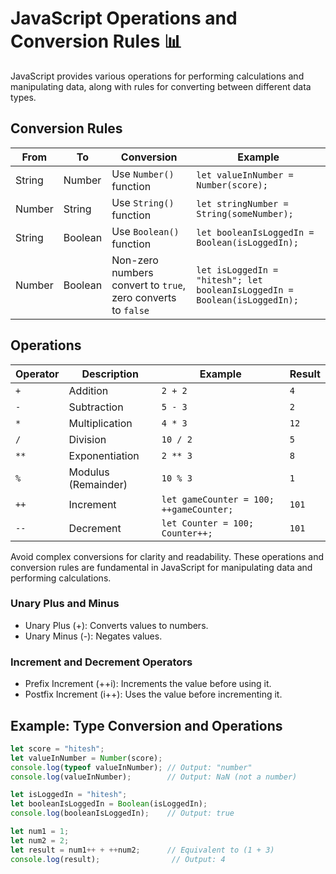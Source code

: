 # JavaScript Operations and Conversion Rules 📊

JavaScript provides various operations for performing calculations and manipulating data, along with rules for converting between different data types.

## Conversion Rules

| From       | To         | Conversion                  | Example                            |
|------------|------------|-----------------------------|------------------------------------|
| String     | Number     | Use `Number()` function     | `let valueInNumber = Number(score);` |
| Number     | String     | Use `String()` function     | `let stringNumber = String(someNumber);` |
| String     | Boolean    | Use `Boolean()` function    | `let booleanIsLoggedIn = Boolean(isLoggedIn);` |
| Number     | Boolean    | Non-zero numbers convert to `true`, zero converts to `false` | `let isLoggedIn = "hitesh"; let booleanIsLoggedIn = Boolean(isLoggedIn);` |

## Operations

| Operator   | Description                    | Example                      | Result  |
|------------|--------------------------------|------------------------------|---------|
| `+`        | Addition                       | `2 + 2`                      | `4`     |
| `-`        | Subtraction                    | `5 - 3`                      | `2`     |
| `*`        | Multiplication                 | `4 * 3`                      | `12`    |
| `/`        | Division                       | `10 / 2`                     | `5`     |
| `**`       | Exponentiation                 | `2 ** 3`                     | `8`     |
| `%`        | Modulus (Remainder)            | `10 % 3`                     | `1`     |
| `++`       | Increment                      | `let gameCounter = 100; ++gameCounter;` | `101`   |
| `--`       | Decrement                      | `let Counter = 100; Counter++;`       | `101`   |

Avoid complex conversions for clarity and readability. These operations and conversion rules are fundamental in JavaScript for manipulating data and performing calculations.

### Unary Plus and Minus
- Unary Plus (+): Converts values to numbers.
- Unary Minus (-): Negates values.

### Increment and Decrement Operators
- Prefix Increment (++i): Increments the value before using it.
- Postfix Increment (i++): Uses the value before incrementing it.

## Example: Type Conversion and Operations
```javascript
let score = "hitesh";
let valueInNumber = Number(score);
console.log(typeof valueInNumber); // Output: "number"
console.log(valueInNumber);        // Output: NaN (not a number)

let isLoggedIn = "hitesh";
let booleanIsLoggedIn = Boolean(isLoggedIn);
console.log(booleanIsLoggedIn);    // Output: true

let num1 = 1;
let num2 = 2;
let result = num1++ + ++num2;      // Equivalent to (1 + 3)
console.log(result);                // Output: 4

```
